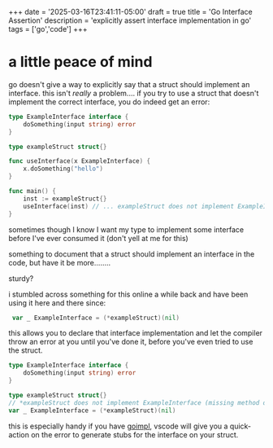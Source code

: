 +++
date = '2025-03-16T23:41:11-05:00'
draft = true
title = 'Go Interface Assertion'
description = 'explicitly assert interface implementation in go'
tags = ['go','code']
+++

<!-- ---
page-description: "a handy go snippet"
page-title: "explicitly assert interface implementation in go"
page-date: 2025-03-16
--- -->

# a little peace of mind

go doesn't give a way to explicitly say that a struct should implement an interface.
this isn't *really* a problem.... if you try to use a struct that doesn't implement the correct interface, you do indeed get an error:

```go
type ExampleInterface interface {
	doSomething(input string) error
}

type exampleStruct struct{}

func useInterface(x ExampleInterface) {
	x.doSomething("hello")
}

func main() {
	inst := exampleStruct{}
	useInterface(inst) // ... exampleStruct does not implement ExampleInterface (missing method doSomething)
}
```

sometimes though I know I want my type to implement some interface before I've ever consumed it (don't yell at me for this)

something to document that a struct should implement an interface in the code, but have it be more........  

sturdy?

i stumbled across something for this online a while back and have been using it here and there since:

```go
 var _ ExampleInterface = (*exampleStruct)(nil)
```

this allows you to declare that interface implementation and let the compiler throw an error at you until you've done it, before you've even tried to use the struct.

```go
type ExampleInterface interface {
	doSomething(input string) error
}

type exampleStruct struct{}
// *exampleStruct does not implement ExampleInterface (missing method doSomething)
var _ ExampleInterface = (*exampleStruct)(nil)
```

this is especially handy if you have [goimpl](https://github.com/sasha-s/goimpl), vscode will give you a quick-action on the error to generate stubs for the interface on your struct.
